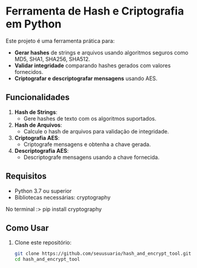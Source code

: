 # Ferramenta de Hash e Criptografia em Python

Este projeto é uma ferramenta prática para:

- **Gerar hashes** de strings e arquivos usando algoritmos seguros como MD5, SHA1, SHA256, SHA512.
- **Validar integridade** comparando hashes gerados com valores fornecidos.
- **Criptografar e descriptografar mensagens** usando AES.

## Funcionalidades

1. **Hash de Strings**:
   - Gere hashes de texto com os algoritmos suportados.
2. **Hash de Arquivos**:
   - Calcule o hash de arquivos para validação de integridade.
3. **Criptografia AES**:
   - Criptografe mensagens e obtenha a chave gerada.
4. **Descriptografia AES**:
   - Descriptografe mensagens usando a chave fornecida.

## Requisitos

- Python 3.7 ou superior
- Bibliotecas necessárias: cryptography

No terminal :> pip install cryptography


## Como Usar

1. Clone este repositório:
   ```bash
   git clone https://github.com/seuusuario/hash_and_encrypt_tool.git
   cd hash_and_encrypt_tool
